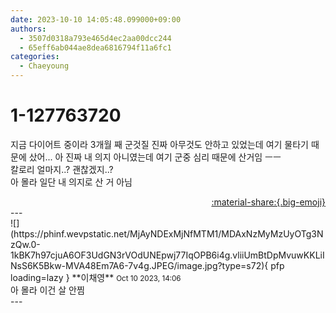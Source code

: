 ```yaml
---
date: 2023-10-10 14:05:48.099000+09:00
authors:
  - 3507d0318a793e465d4ec2aa00dcc244
  - 65eff6ab044ae8dea6816794f11a6fc1
categories:
  - Chaeyoung
---
```


# 1-127763720

<div class="post-container" markdown="1">
<div class="content-container md-sidebar__scrollwrap" markdown="1">

지금 다이어트 중이라 3개월 째 군것질 진짜 아무것도 안하고 있었는데 여기 물타기 때문에 샀어... 아 진짜 내 의지 아니였는데 여기 군중 심리 때문에 산거임 ㅡㅡ<br>칼로리 얼마지..? 괜찮겠지..? <br>아 몰라 일단 내 의지로 산 거 아님

</div>
</div>

<div style="text-align: right;" markdown="1">
<a href="https://weverse.io/fromis9/fanpost/1-127763720" style="text-align: right;">:material-share:{.big-emoji}</a>
</div>
---

<div class="comments-container md-sidebar__scrollwrap" markdown="1">
<div class="comment" markdown="1">
<div class='id-container' markdown="1">
![](https://phinf.wevpstatic.net/MjAyNDExMjNfMTM1/MDAxNzMyMzUyOTg3NzQw.0-1kBK7h97cjuA6OF3UdGN3rVOdUNEpwj77IqOPB6i4g.vliiUmBtDpMvuwKKLiINsS6K5Bkw-MVA48Em7A6-7v4g.JPEG/image.jpg?type=s72){ pfp loading=lazy }
**<span class="artist">이채영</span>** <small>Oct 10 2023, 14:06</small><br>
</div>
<div class='comment-body' markdown="1">
아 몰라 이건 살 안찜
</div>
</div>
</div>
---
